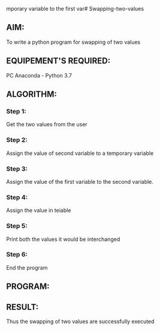 mporary variable to the first var# Swapping-two-values
## AIM:
To write a python program for swapping of two values
## EQUIPEMENT'S REQUIRED: 
PC
Anaconda - Python 3.7
## ALGORITHM: 
### Step 1:
Get the two values from the user
### Step 2: 
Assign the value of second variable to a temporary variable 
### Step 3: 
Assign the value of the first variable to the second variable.
### Step 4:  
Assign the value in teiable
### Step 5: 
Print both the values it would be interchanged
### Step 6: 
End the program
## PROGRAM:



## RESULT:
Thus the swapping of two values are successfully executed



